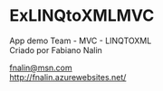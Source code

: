 ExLINQtoXMLMVC
==============

App demo Team - MVC - LINQTOXML<br>
Criado por Fabiano Nalin

fnalin@msn.com
<br>
http://fnalin.azurewebsites.net/
